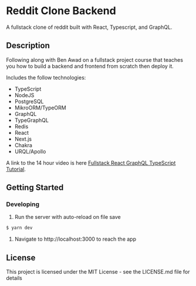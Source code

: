 # Reddit Clone Backend

A fullstack clone of reddit built with React, Typescript, and GraphQL.

## Description

Following along with Ben Awad on a fullstack project course that teaches you how to build a backend and frontend from scratch then deploy it.

Includes the follow technologies:

- TypeScript
- NodeJS
- PostgreSQL
- MikroORM/TypeORM
- GraphQL
- TypeGraphQL
- Redis
- React
- Next.js
- Chakra
- URQL/Apollo

A link to the 14 hour video is here [Fullstack React GraphQL TypeScript Tutorial](https://youtu.be/I6ypD7qv3Z8).

## Getting Started

### Developing

<!-- 1. Start the database

```bash
$ docker-compose up
```

1. Run typescript in watch mode

```bash
$ yarn watch
``` -->

1. Run the server with auto-reload on file save

```bash
$ yarn dev
```

1. Navigate to http://localhost:3000 to reach the app

## License

This project is licensed under the MIT License - see the LICENSE.md file for details
